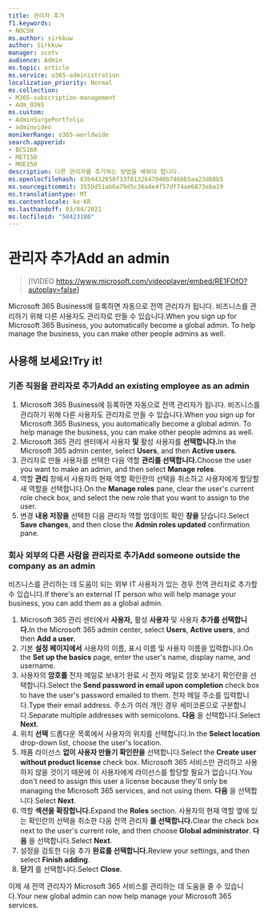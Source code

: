 ```yaml
---
title: 관리자 추가
f1.keywords:
- NOCSH
ms.author: sirkkuw
author: Sirkkuw
manager: scotv
audience: Admin
ms.topic: article
ms.service: o365-administration
localization_priority: Normal
ms.collection:
- M365-subscription-management
- Adm_O365
ms.custom:
- AdminSurgePortfolio
- adminvideo
monikerRange: o365-worldwide
search.appverid:
- BCS160
- MET150
- MOE150
description: 다른 관리자를 추가하는 방법을 배워야 합니다.
ms.openlocfilehash: 83b4432858f33f8132647840b746bb5aa23d68b5
ms.sourcegitcommit: 355bd51ab6a79d5c36a4e4f57df74ae6873eba19
ms.translationtype: MT
ms.contentlocale: ko-KR
ms.lasthandoff: 03/04/2021
ms.locfileid: "50423180"
---
```

# <a name="add-an-admin"></a><span data-ttu-id="dcda0-103">관리자 추가</span><span class="sxs-lookup"><span data-stu-id="dcda0-103">Add an admin</span></span>

> [!VIDEO https://www.microsoft.com/videoplayer/embed/RE1FOfO?autoplay=false]

<span data-ttu-id="dcda0-104">Microsoft 365 Business에 등록하면 자동으로 전역 관리자가 됩니다. 비즈니스를 관리하기 위해 다른 사용자도 관리자로 만들 수 있습니다.</span><span class="sxs-lookup"><span data-stu-id="dcda0-104">When you sign up for Microsoft 365 Business, you automatically become a global admin. To help manage the business, you can make other people admins as well.</span></span> 

## <a name="try-it"></a><span data-ttu-id="dcda0-105">사용해 보세요!</span><span class="sxs-lookup"><span data-stu-id="dcda0-105">Try it!</span></span>

### <a name="add-an-existing-employee-as-an-admin"></a><span data-ttu-id="dcda0-106">기존 직원을 관리자로 추가</span><span class="sxs-lookup"><span data-stu-id="dcda0-106">Add an existing employee as an admin</span></span>

1. <span data-ttu-id="dcda0-107">Microsoft 365 Business에 등록하면 자동으로 전역 관리자가 됩니다. 비즈니스를 관리하기 위해 다른 사용자도 관리자로 만들 수 있습니다.</span><span class="sxs-lookup"><span data-stu-id="dcda0-107">When you sign up for Microsoft 365 Business, you automatically become a global admin. To help manage the business, you can make other people admins as well.</span></span> 
1. <span data-ttu-id="dcda0-108">Microsoft 365 관리 센터에서 사용자 **및** 활성 사용자를 **선택합니다.**</span><span class="sxs-lookup"><span data-stu-id="dcda0-108">In the Microsoft 365 admin center, select **Users**, and then **Active users**.</span></span>
1. <span data-ttu-id="dcda0-109">관리자로 만들 사용자를 선택한 다음 역할 **관리를 선택합니다.**</span><span class="sxs-lookup"><span data-stu-id="dcda0-109">Choose the user you want to make an admin, and then select **Manage roles**.</span></span>
1. <span data-ttu-id="dcda0-110">역할 **관리** 창에서 사용자의 현재 역할 확인란의 선택을 취소하고 사용자에게 할당할 새 역할을 선택합니다.</span><span class="sxs-lookup"><span data-stu-id="dcda0-110">On the **Manage roles** pane, clear the user's current role check box, and select the new role that you want to assign to the user.</span></span>
1. <span data-ttu-id="dcda0-111">변경 **내용 저장을** 선택한 다음 관리자 역할 업데이트 확인 **창을** 닫습니다.</span><span class="sxs-lookup"><span data-stu-id="dcda0-111">Select **Save changes**, and then close the **Admin roles updated** confirmation pane.</span></span>

### <a name="add-someone-outside-the-company-as-an-admin"></a><span data-ttu-id="dcda0-112">회사 외부의 다른 사람을 관리자로 추가</span><span class="sxs-lookup"><span data-stu-id="dcda0-112">Add someone outside the company as an admin</span></span>

<span data-ttu-id="dcda0-113">비즈니스를 관리하는 데 도움이 되는 외부 IT 사용자가 있는 경우 전역 관리자로 추가할 수 있습니다.</span><span class="sxs-lookup"><span data-stu-id="dcda0-113">If there's an external IT person who will help manage your business, you can add them as a global admin.</span></span>

1. <span data-ttu-id="dcda0-114">Microsoft 365 관리 센터에서 **사용자,** 활성 **사용자** 및 사용자 **추가를 선택합니다.**</span><span class="sxs-lookup"><span data-stu-id="dcda0-114">In the Microsoft 365 admin center, select **Users**, **Active users**, and then **Add a user**.</span></span>
1. <span data-ttu-id="dcda0-115">기본 **설정 페이지에서** 사용자의 이름, 표시 이름 및 사용자 이름을 입력합니다.</span><span class="sxs-lookup"><span data-stu-id="dcda0-115">On the **Set up the basics** page, enter the user's name, display name, and username.</span></span>
1. <span data-ttu-id="dcda0-116">사용자의 **암호를** 전자 메일로 보내기 완료 시 전자 메일로 암호 보내기 확인란을 선택합니다.</span><span class="sxs-lookup"><span data-stu-id="dcda0-116">Select the **Send password in email upon completion** check box to have the user's password emailed to them.</span></span> <span data-ttu-id="dcda0-117">전자 메일 주소를 입력합니다.</span><span class="sxs-lookup"><span data-stu-id="dcda0-117">Type their email address.</span></span> <span data-ttu-id="dcda0-118">주소가 여러 개인 경우 세미코론으로 구분합니다.</span><span class="sxs-lookup"><span data-stu-id="dcda0-118">Separate multiple addresses with semicolons.</span></span> <span data-ttu-id="dcda0-119">**다음** 을 선택합니다.</span><span class="sxs-lookup"><span data-stu-id="dcda0-119">Select **Next**.</span></span>
1. <span data-ttu-id="dcda0-120">위치 **선택** 드롭다운 목록에서 사용자의 위치를 선택합니다.</span><span class="sxs-lookup"><span data-stu-id="dcda0-120">In the **Select location** drop-down list, choose the user's location.</span></span>
1. <span data-ttu-id="dcda0-121">제품 라이선스 **없이 사용자 만들기 확인란을** 선택합니다.</span><span class="sxs-lookup"><span data-stu-id="dcda0-121">Select the **Create user without product license** check box.</span></span> <span data-ttu-id="dcda0-122">Microsoft 365 서비스만 관리하고 사용하지 않을 것이기 때문에 이 사용자에게 라이선스를 할당할 필요가 없습니다.</span><span class="sxs-lookup"><span data-stu-id="dcda0-122">You don't need to assign this user a license because they'll only be managing the Microsoft 365 services, and not using them.</span></span> <span data-ttu-id="dcda0-123">**다음** 을 선택합니다.</span><span class="sxs-lookup"><span data-stu-id="dcda0-123">Select **Next**.</span></span>
1. <span data-ttu-id="dcda0-124">역할 **섹션을 확장합니다.**</span><span class="sxs-lookup"><span data-stu-id="dcda0-124">Expand the **Roles** section.</span></span> <span data-ttu-id="dcda0-125">사용자의 현재 역할 옆에 있는 확인란의 선택을 취소한 다음 전역 관리자 **를 선택합니다.**</span><span class="sxs-lookup"><span data-stu-id="dcda0-125">Clear the check box next to the user's current role, and then choose **Global administrator**.</span></span> <span data-ttu-id="dcda0-126">**다음** 을 선택합니다.</span><span class="sxs-lookup"><span data-stu-id="dcda0-126">Select **Next**.</span></span>
1. <span data-ttu-id="dcda0-127">설정을 검토한 다음 추가 **완료를 선택합니다.**</span><span class="sxs-lookup"><span data-stu-id="dcda0-127">Review your settings, and then select **Finish adding**.</span></span>
1. <span data-ttu-id="dcda0-128">**닫기** 를 선택합니다.</span><span class="sxs-lookup"><span data-stu-id="dcda0-128">Select **Close**.</span></span>

<span data-ttu-id="dcda0-129">이제 새 전역 관리자가 Microsoft 365 서비스를 관리하는 데 도움을 줄 수 있습니다.</span><span class="sxs-lookup"><span data-stu-id="dcda0-129">Your new global admin can now help manage your Microsoft 365 services.</span></span>